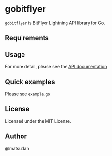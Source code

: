 # gobitflyer

`gobitflyer` is BitFlyer Lightning API library for Go.

## Requirements

## Usage

For more detail, please see the [API documentation](https://lightning.bitflyer.com/docs)

## Quick examples

Please see `example.go`

## License
Licensed under the MIT License.

## Author
@matsudan